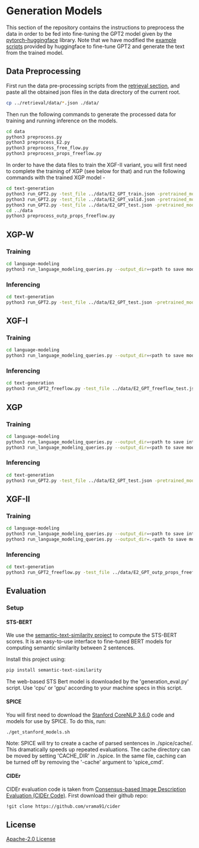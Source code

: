 # Generation Models

This section of the repository contains the instructions to preprocess the data in order to be fed into fine-tuning the GPT2 model given by the [pytorch-huggingface](huggingface.co/) library. Note that we have modified the [example scripts](https://github.com/huggingface/transformers/tree/master/examples/pytorch) provided by huggingface to fine-tune GPT2 and generate the text from the trained model.

## Data Preprocessing

First run the data pre-processing scripts from the [retrieval section](https://github.com/ShouryaAggarwal/Explanations-for-CommonSenseQA/tree/master/retrieval), and paste all the obtained json files in the data directory of the current root.

```bash
cp ../retrieval/data/*.json ./data/
```
Then run the following commands to generate the processed data for training and running inference on the models.

```bash
cd data
python3 preprocess.py
python3 preprocess_E2.py
python3 preprocess_free_flow.py
python3 preprocess_props_freeflow.py
```

In order to have the data files to train the XGF-II variant, you will first need to complete the training of XGP (see below for that) and run the following commands with the trained XGP model -

```bash
cd text-generation
python3 run_GPT2.py -test_file ../data/E2_GPT_train.json -pretrained_model <path to trained XGP> -max_length 150 -model_type gpt2 -output_file ../data/gpt2_props_train_output.json
python3 run_GPT2.py -test_file ../data/E2_GPT_valid.json -pretrained_model <path to trained XGP> -max_length 150 -model_type gpt2 -output_file ../data/gpt2_props_val_output.json
python3 run_GPT2.py -test_file ../data/E2_GPT_test.json -pretrained_model <path to trained XGP> -max_length 150 -model_type gpt2 -output_file ../data/gpt2_props_test_output.json
cd ../data
python3 preprocess_outp_props_freeflow.py
```

## XGP-W

### Training

```bash
cd language-modeling
python3 run_language_modeling_queries.py --output_dir=<path to save model> --model_type=gpt2 --model_name_or_path=gpt2 --do_train --train_data_file=../data/E2_GPT_train.txt --do_eval --eval_data_file=../data/E2_GPT_valid.txt --per_device_train_batch_size=10 --per_device_eval_batch_size=10 --line_by_line --evaluation_strategy=epoch --learning_rate 5e-5 --num_train_epochs=5 --overwrite_output_dir --save_steps 100000 --block_size 250 --prediction_loss_only
```

### Inferencing

```bash
cd text-generation
python3 run_GPT2.py -test_file ../data/E2_GPT_test.json -pretrained_model <path to saved model> -max_length 150 -model_type gpt2 -output_file gpt2_raw_output.json
```

## XGF-I

### Training

```bash
cd language-modeling
python3 run_language_modeling_queries.py --output_dir=<path to save model> --model_type=gpt2 --model_name_or_path=gpt2 --do_train --train_data_file=../data/E2_GPT_freeflow_train.txt --do_eval --eval_data_file=../data/E2_GPT_freeflow_valid.txt --per_device_train_batch_size=10 --per_device_eval_batch_size=10 --line_by_line --evaluation_strategy=epoch --learning_rate 5e-5 --num_train_epochs=5 --overwrite_output_dir --save_steps 100000 --block_size 250 --prediction_loss_only
```

### Inferencing

```bash
cd text-generation
python3 run_GPT2_freeflow.py -test_file ../data/E2_GPT_freeflow_test.json -pretrained_model <path to saved model> -max_length 250 -model_type gpt2 -output_file gpt2_raw_freeflow_output.json
```

## XGP

### Training

```bash
cd language-modeling
python3 run_language_modeling_queries.py --output_dir=<path to save intermediate model> --model_type=gpt2 --model_name_or_path=gpt2 --do_train --train_data_file=../data/train.txt --do_eval --eval_data_file=../data/valid.txt --per_device_train_batch_size=10 --per_device_eval_batch_size=10 --line_by_line --evaluation_strategy=epoch --learning_rate 5e-5 --num_train_epochs=5 --overwrite_output_dir --save_steps 100000 --block_size 50 --prediction_loss_only
python3 run_language_modeling_queries.py --output_dir=<path to save model> --model_type=gpt2 --model_name_or_path=<path to saved intermediate model> --do_train --train_data_file=../data/E2_GPT_train.txt --do_eval --eval_data_file=../data/E2_GPT_valid.txt --per_device_train_batch_size=10 --per_device_eval_batch_size=10 --line_by_line --evaluation_strategy=epoch --learning_rate 5e-5 --num_train_epochs=5 --overwrite_output_dir --save_steps 100000 --block_size 250 --prediction_loss_only
```

### Inferencing

```bash
cd text-generation
python3 run_GPT2.py -test_file ../data/E2_GPT_test.json -pretrained_model ../language-modeling/queries/ -max_length 150 -model_type gpt2 -output_file gpt2_props_output.json
```

## XGF-II

### Training

```bash
cd language-modeling
python3 run_language_modeling_queries.py --output_dir=<path to save intermediate model> --model_type=gpt2 --model_name_or_path=gpt2 --do_train --train_data_file=../data/E2_GPT_props_freeflow_train.txt --do_eval --eval_data_file=../data/E2_GPT_props_freeflow_valid.txt --per_device_train_batch_size=10 --per_device_eval_batch_size=10 --line_by_line --evaluation_strategy=epoch --learning_rate 5e-5 --num_train_epochs=5 --overwrite_output_dir --save_steps 100000 --block_size 400 --prediction_loss_only
python3 run_language_modeling_queries.py --output_dir=.<path to save model> --model_type=gpt2 --model_name_or_path=<path to saved intermediate model> --do_train --train_data_file=../data/E2_GPT_outp_props_freeflow_train.txt --do_eval --eval_data_file=../data/E2_GPT_outp_props_freeflow_valid.txt --per_device_train_batch_size=10 --per_device_eval_batch_size=10 --line_by_line --evaluation_strategy=epoch --learning_rate 5e-5 --num_train_epochs=5 --overwrite_output_dir --save_steps 100000 --block_size 400 --prediction_loss_only
```

### Inferencing

```bash
cd text-generation
python3 run_GPT2_freeflow.py -test_file ../data/E2_GPT_outp_props_freeflow_test.json -pretrained_model <path to saved model> -max_length 250 -model_type gpt2 -output_file gpt2_outp_props_freeflow_tuned_output.json
```

## Evaluation

### Setup

#### STS-BERT
We use the [semantic-text-similarity project](https://pypi.org/project/semantic-text-similarity/) to compute the STS-BERT scores. It is an easy-to-use interface to fine-tuned BERT models for computing semantic similarity between 2 sentences.

Install this project using:
```bash
pip install semantic-text-similarity
```
The web-based STS Bert model is downloaded by the 'generation_eval.py' script. Use 'cpu' or 'gpu' according to your machine specs in this script.

#### SPICE
You will first need to download the [Stanford CoreNLP 3.6.0](https://stanfordnlp.github.io/CoreNLP/index.html) code and models for use by SPICE. To do this, run: 
```bash
./get_stanford_models.sh
```
Note: SPICE will try to create a cache of parsed sentences in ./spice/cache/. This dramatically speeds up repeated evaluations. The cache directory can be moved by setting 'CACHE_DIR' in ./spice. In the same file, caching can be turned off by removing the '-cache' argument to 'spice_cmd'.

#### CIDEr
CIDEr evaluation code is taken from [Consensus-based Image Description Evaluation (CIDEr Code)](https://github.com/vrama91/cider).
First download their github repo:
```bash
!git clone https://github.com/vrama91/cider
```
## License
[Apache-2.0 License](https://www.apache.org/licenses/LICENSE-2.0)
